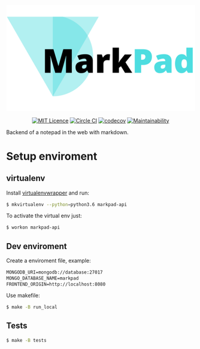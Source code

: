 <p align="center">
  <a href="https://markpad.com.br" target="_blank" rel="noopener noreferrer">
    <img alt="Logo" src="./logo.png" width="600px">
  </a>
</p>

<p align="center">
  <a href="https://opensource.org/licenses/MIT"><img src="https://img.shields.io/badge/License-MIT-yellow.svg" alt="MIT Licence"></a>
  <a href="https://circleci.com/gh/rafaellcoellho/markpad-api"><img src="https://circleci.com/gh/rafaellcoellho/markpad-api.svg?style=svg&circle-token=9015714b9f17c89769c53388e3c4c71c532b2db0" alt="Circle CI"></a>
  <a href="https://opensource.org/licenses/MIT"><img src="https://codecov.io/gh/rafaellcoellho/markpad-api/branch/master/graph/badge.svg" alt="codecov"></a>
  <a href="https://codeclimate.com/github/rafaellcoellho/markpad-api/maintainability"><img src="https://api.codeclimate.com/v1/badges/887fd0726fc0d43ef168/maintainability" alt="Maintainability"></a>
</p>

Backend of a notepad in the web with markdown.

# Setup enviroment

## virtualenv

Install [virtualenvwrapper](https://virtualenvwrapper.readthedocs.io/en/latest/]) and run:

```bash
$ mkvirtualenv --python=python3.6 markpad-api
```

To activate the virtual env just:

```bash
$ workon markpad-api
```

## Dev enviroment

Create a enviroment file, example:
```
MONGODB_URI=mongodb://database:27017
MONGO_DATABASE_NAME=markpad
FRONTEND_ORIGIN=http://localhost:8080
```

Use makefile:
```bash
$ make -B run_local
```

## Tests

```bash
$ make -B tests
```
